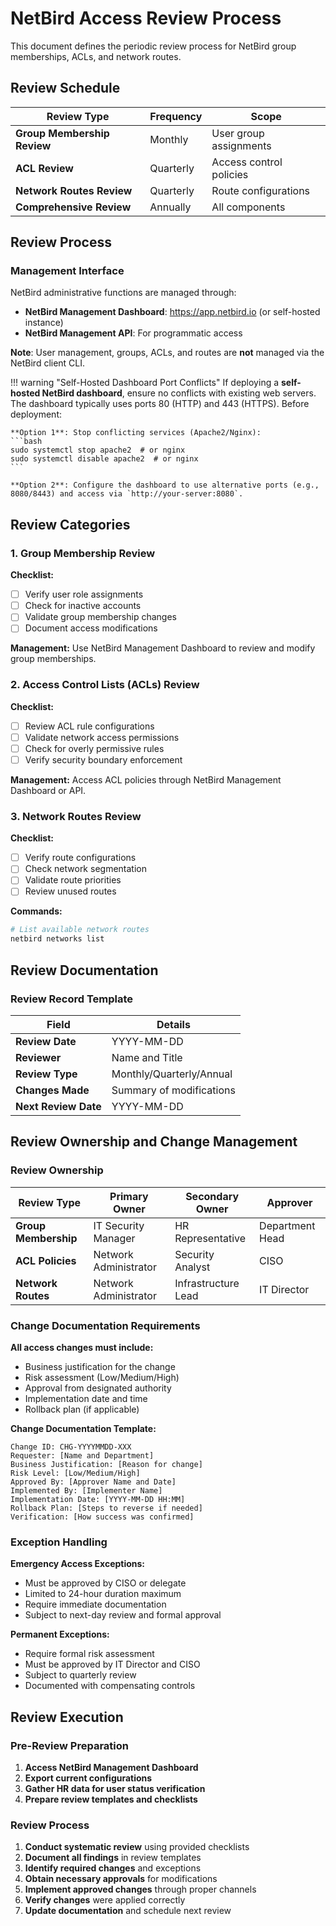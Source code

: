 # NetBird Access Review Process

This document defines the periodic review process for NetBird group memberships, ACLs, and network routes.

## Review Schedule

| Review Type | Frequency | Scope |
|-------------|-----------|-------|
| **Group Membership Review** | Monthly | User group assignments |
| **ACL Review** | Quarterly | Access control policies |
| **Network Routes Review** | Quarterly | Route configurations |
| **Comprehensive Review** | Annually | All components |

## Review Process

### Management Interface

NetBird administrative functions are managed through:
- **NetBird Management Dashboard**: https://app.netbird.io (or self-hosted instance)
- **NetBird Management API**: For programmatic access

**Note**: User management, groups, ACLs, and routes are **not** managed via the NetBird client CLI.

!!! warning "Self-Hosted Dashboard Port Conflicts"
    If deploying a **self-hosted NetBird dashboard**, ensure no conflicts with existing web servers. The dashboard typically uses ports 80 (HTTP) and 443 (HTTPS). Before deployment:
    
    **Option 1**: Stop conflicting services (Apache2/Nginx):
    ```bash
    sudo systemctl stop apache2  # or nginx
    sudo systemctl disable apache2  # or nginx
    ```
    
    **Option 2**: Configure the dashboard to use alternative ports (e.g., 8080/8443) and access via `http://your-server:8080`.

## Review Categories

### 1. Group Membership Review

**Checklist:**
- [ ] Verify user role assignments
- [ ] Check for inactive accounts
- [ ] Validate group membership changes
- [ ] Document access modifications

**Management:** Use NetBird Management Dashboard to review and modify group memberships.

### 2. Access Control Lists (ACLs) Review

**Checklist:**
- [ ] Review ACL rule configurations
- [ ] Validate network access permissions
- [ ] Check for overly permissive rules
- [ ] Verify security boundary enforcement

**Management:** Access ACL policies through NetBird Management Dashboard or API.

### 3. Network Routes Review

**Checklist:**
- [ ] Verify route configurations
- [ ] Check network segmentation
- [ ] Validate route priorities
- [ ] Review unused routes

**Commands:**
```bash
# List available network routes
netbird networks list

```

## Review Documentation

### Review Record Template

| Field | Details |
|-------|---------|
| **Review Date** | YYYY-MM-DD |
| **Reviewer** | Name and Title |
| **Review Type** | Monthly/Quarterly/Annual |
| **Changes Made** | Summary of modifications |
| **Next Review Date** | YYYY-MM-DD |

## Review Ownership and Change Management

### Review Ownership

| Review Type | Primary Owner | Secondary Owner | Approver |
|-------------|---------------|-----------------|----------|
| **Group Membership** | IT Security Manager | HR Representative | Department Head |
| **ACL Policies** | Network Administrator | Security Analyst | CISO |
| **Network Routes** | Network Administrator | Infrastructure Lead | IT Director |

### Change Documentation Requirements

**All access changes must include:**
- Business justification for the change
- Risk assessment (Low/Medium/High)
- Approval from designated authority
- Implementation date and time
- Rollback plan (if applicable)

**Change Documentation Template:**
```
Change ID: CHG-YYYYMMDD-XXX
Requester: [Name and Department]
Business Justification: [Reason for change]
Risk Level: [Low/Medium/High]
Approved By: [Approver Name and Date]
Implemented By: [Implementer Name]
Implementation Date: [YYYY-MM-DD HH:MM]
Rollback Plan: [Steps to reverse if needed]
Verification: [How success was confirmed]
```

### Exception Handling

**Emergency Access Exceptions:**
- Must be approved by CISO or delegate
- Limited to 24-hour duration maximum
- Require immediate documentation
- Subject to next-day review and formal approval

**Permanent Exceptions:**
- Require formal risk assessment
- Must be approved by IT Director and CISO
- Subject to quarterly review
- Documented with compensating controls

## Review Execution

### Pre-Review Preparation

1. **Access NetBird Management Dashboard**
2. **Export current configurations**
3. **Gather HR data for user status verification**
4. **Prepare review templates and checklists**

### Review Process

1. **Conduct systematic review** using provided checklists
2. **Document all findings** in review templates
3. **Identify required changes** and exceptions
4. **Obtain necessary approvals** for modifications
5. **Implement approved changes** through proper channels
6. **Verify changes** were applied correctly
7. **Update documentation** and schedule next review
